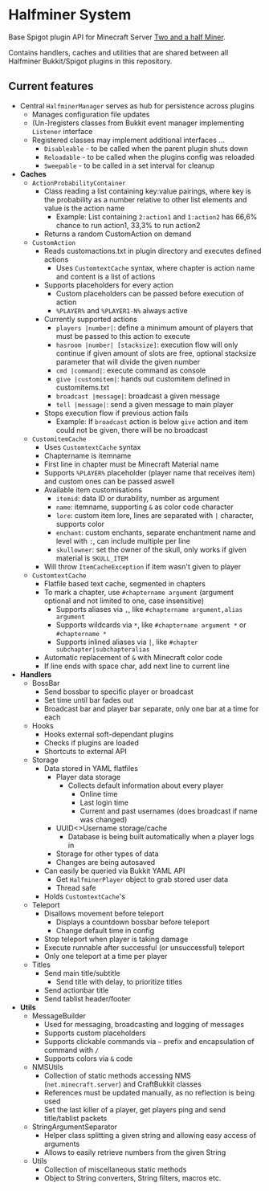 # Halfminer System
Base Spigot plugin API for Minecraft Server [Two and a half Miner](https://halfminer.de).

Contains handlers, caches and utilities that are shared between all Halfminer Bukkit/Spigot plugins in this repository.

## Current features
- Central ``HalfminerManager`` serves as hub for persistence across plugins
  - Manages configuration file updates
  - (Un-)registers classes from Bukkit event manager implementing ``Listener`` interface
  - Registered classes may implement additional interfaces …
    - ``Disableable`` - to be called when the parent plugin shuts down
    - ``Reloadable`` - to be called when the plugins config was reloaded
    - ``Sweepable`` - to be called in a set interval for cleanup
- **Caches**
  - ``ActionProbabilityContainer``
    - Class reading a list containing key:value pairings, where key is the probability as a number relative to other list elements and value is the action name
      - Example: List containing ``2:action1`` and ``1:action2`` has 66,6% chance to run action1, 33,3% to run action2
    - Returns a random CustomAction on demand
  - ``CustomAction``
    - Reads customactions.txt in plugin directory and executes defined actions
      - Uses ``CustomtextCache`` syntax, where chapter is action name and content is a list of actions
    - Supports placeholders for every action
      - Custom placeholders can be passed before execution of action
      - ``%PLAYER%`` and ``%PLAYER1-N%`` always active
    - Currently supported actions
      - ``players |number|``: define a minimum amount of players that must be passed to this action to execute
      - ``hasroom |number| [stacksize]``: execution flow will only continue if given amount of slots are free, optional stacksize parameter that will divide the given number
      - ``cmd |command|``: execute command as console
      - ``give |customitem|``: hands out customitem defined in customitems.txt
      - ``broadcast |message|``: broadcast a given message
      - ``tell |message|``: send a given message to main player
    - Stops execution flow if previous action fails 
      - Example: If ``broadcast`` action is below ``give`` action and item could not be given, there will be no broadcast
  - ``CustomitemCache``
    - Uses ``CustomtextCache`` syntax
    - Chaptername is itemname
    - First line in chapter must be Minecraft Material name
    - Supports ``%PLAYER%`` placeholder (player name that receives item) and custom ones can be passed aswell
    - Available item customisations
      - ``itemid``: data ID or durability, number as argument
      - ``name``: itemname, supporting ``&`` as color code character
      - ``lore``: custom item lore, lines are separated with ``|`` character, supports color
      - ``enchant``: custom enchants, separate enchantment name and level with ``:``, can include multiple per line
      - ``skullowner``: set the owner of the skull, only works if given material is ``SKULL_ITEM``
    - Will throw ``ItemCacheException`` if item wasn't given to player
  - ``CustomtextCache``
    - Flatfile based text cache, segmented in chapters
    - To mark a chapter, use ``#chaptername argument`` (argument optional and not limited to one, case insensitive)
       - Supports aliases via ``,``, like ``#chaptername argument,alias argument``
       - Supports wildcards via ``*``, like ``#chaptername argument *`` or ``#chaptername *``
       - Supports inlined aliases via ``|``, like ``#chapter subchapter|subchapteralias``
    - Automatic replacement of ``&`` with Minecraft color code
    - If line ends with space char, add next line to current line
- **Handlers**
  - BossBar
    - Send bossbar to specific player or broadcast
    - Set time until bar fades out
    - Broadcast bar and player bar separate, only one bar at a time for each
  - Hooks
    - Hooks external soft-dependant plugins
    - Checks if plugins are loaded
    - Shortcuts to external API
  - Storage
    - Data stored in YAML flatfiles
      - Player data storage
        - Collects default information about every player
          - Online time
          - Last login time
          - Current and past usernames (does broadcast if name was changed)
      - UUID<>Username storage/cache
        - Database is being built automatically when a player logs in
      - Storage for other types of data
      - Changes are being autosaved
    - Can easily be queried via Bukkit YAML API
      - Get ``HalfminerPlayer`` object to grab stored user data
      - Thread safe
    - Holds ``CustomtextCache``'s
  - Teleport
    - Disallows movement before teleport
      - Displays a countdown bossbar before teleport
      - Change default time in config
    - Stop teleport when player is taking damage
    - Execute runnable after successful (or unsuccessful) teleport
    - Only one teleport at a time per player
  - Titles
    - Send main title/subtitle
      - Send title with delay, to prioritize titles
    - Send actionbar title
    - Send tablist header/footer
- **Utils**
  - MessageBuilder
    - Used for messaging, broadcasting and logging of messages
    - Supports custom placeholders
    - Supports clickable commands via ``~`` prefix and encapsulation of command with ``/``
    - Supports colors via ``&`` code
  - NMSUtils
    - Collection of static methods accessing NMS (``net.minecraft.server``) and CraftBukkit classes
    - References must be updated manually, as no reflection is being used
    - Set the last killer of a player, get players ping and send title/tablist packets
  - StringArgumentSeparator
    - Helper class splitting a given string and allowing easy access of arguments
    - Allows to easily retrieve numbers from the given String
  - Utils
    - Collection of miscellaneous static methods
    - Object to String converters, String filters, macros etc.
